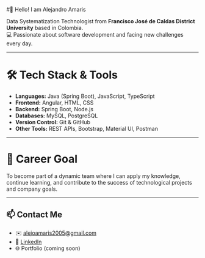 #👋 Hello! I am Alejandro Amaris

Data Systematization Technologist from **Francisco José de Caldas District University** based in Colombia.  
💻 Passionate about software development and facing new challenges every day.

---

# 🛠 Tech Stack & Tools

- **Languages:** Java (Spring Boot), JavaScript, TypeScript
- **Frontend:** Angular, HTML, CSS
- **Backend:** Spring Boot, Node.js
- **Databases:** MySQL, PostgreSQL
- **Version Control:** Git & GitHub
- **Other Tools:** REST APIs, Bootstrap, Material UI, Postman

---

# 🚀 Career Goal

To become part of a dynamic team where I can apply my knowledge, continue learning, and contribute to the success of technological projects and company goals.

---

## 📫 Contact Me

- ✉️ alejoamaris2005@gmail.com  
- 💼 [LinkedIn](www.linkedin.com/in/alejandro-amaris-709471312)
- 🌐 Portfolio (coming soon)
